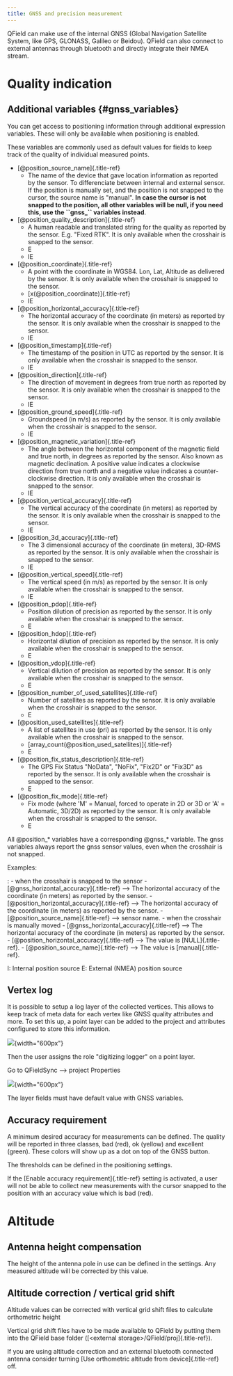 ```yaml
---
title: GNSS and precision measurement
---
```


QField can make use of the internal GNSS (Global Navigation Satellite
System, like GPS, GLONASS, Galileo or Beidou). QField can also connect
to external antennas through bluetooth and directly integrate their NMEA
stream.

# Quality indication

## Additional variables {#gnss_variables}

You can get access to positioning information through additional
expression variables. These will only be available when positioning is
enabled.

These variables are commonly used as default values for fields to keep
track of the quality of individual measured points.

-   [\@position_source_name]{.title-ref}
    -   The name of the device that gave location information as
        reported by the sensor. To differenciate between internal and
        external sensor. If the position is manually set, and the
        position is not snapped to the cursor, the source name is
        \"manual\". **In case the cursor is not snapped to the position,
        all other variables will be null, if you need this, use the
        \`\`gnss\_\`\` variables instead**.
-   [\@position_quality_description]{.title-ref}
    -   A human readable and translated string for the quality as
        reported by the sensor. E.g. \"Fixed RTK\". It is only available
        when the crosshair is snapped to the sensor.
    -   E
    -   IE
-   [\@position_coordinate]{.title-ref}
    -   A point with the coordinate in WGS84. Lon, Lat, Altitude as
        delivered by the sensor. It is only available when the crosshair
        is snapped to the sensor.
    -   [x(\@position_coordinate)]{.title-ref}
    -   IE
-   [\@position_horizontal_accuracy]{.title-ref}
    -   The horizontal accuracy of the coordinate (in meters) as
        reported by the sensor. It is only available when the crosshair
        is snapped to the sensor.
    -   IE
-   [\@position_timestamp]{.title-ref}
    -   The timestamp of the position in UTC as reported by the sensor.
        It is only available when the crosshair is snapped to the
        sensor.
    -   IE
-   [\@position_direction]{.title-ref}
    -   The direction of movement in degrees from true north as reported
        by the sensor. It is only available when the crosshair is
        snapped to the sensor.
    -   IE
-   [\@position_ground_speed]{.title-ref}
    -   Groundspeed (in m/s) as reported by the sensor. It is only
        available when the crosshair is snapped to the sensor.
    -   IE
-   [\@position_magnetic_variation]{.title-ref}
    -   The angle between the horizontal component of the magnetic field
        and true north, in degrees as reported by the sensor. Also known
        as magnetic declination. A positive value indicates a clockwise
        direction from true north and a negative value indicates a
        counter-clockwise direction. It is only available when the
        crosshair is snapped to the sensor.
    -   IE
-   [\@position_vertical_accuracy]{.title-ref}
    -   The vertical accuracy of the coordinate (in meters) as reported
        by the sensor. It is only available when the crosshair is
        snapped to the sensor.
    -   IE
-   [\@position_3d_accuracy]{.title-ref}
    -   The 3 dimensional accuracy of the coordinate (in meters), 3D-RMS
        as reported by the sensor. It is only available when the
        crosshair is snapped to the sensor.
    -   IE
-   [\@position_vertical_speed]{.title-ref}
    -   The vertical speed (in m/s) as reported by the sensor. It is
        only available when the crosshair is snapped to the sensor.
    -   IE
-   [\@position_pdop]{.title-ref}
    -   Position dilution of precision as reported by the sensor. It is
        only available when the crosshair is snapped to the sensor.
    -   E
-   [\@position_hdop]{.title-ref}
    -   Horizontal dilution of precision as reported by the sensor. It
        is only available when the crosshair is snapped to the sensor.
    -   E
-   [\@position_vdop]{.title-ref}
    -   Vertical dilution of precision as reported by the sensor. It is
        only available when the crosshair is snapped to the sensor.
    -   E
-   [\@position_number_of_used_satellites]{.title-ref}
    -   Number of satellites as reported by the sensor. It is only
        available when the crosshair is snapped to the sensor.
    -   E
-   [\@position_used_satellites]{.title-ref}
    -   A list of satellites in use (pri) as reported by the sensor. It
        is only available when the crosshair is snapped to the sensor.
    -   [array_count(\@position_used_satellites)]{.title-ref}
    -   E
-   [\@position_fix_status_description]{.title-ref}
    -   The GPS Fix Status \"NoData\", \"NoFix\", \"Fix2D\" or \"Fix3D\"
        as reported by the sensor. It is only available when the
        crosshair is snapped to the sensor.
    -   E
-   [\@position_fix_mode]{.title-ref}
    -   Fix mode (where \'M\' = Manual, forced to operate in 2D or 3D or
        \'A\' = Automatic, 3D/2D) as reported by the sensor. It is only
        available when the crosshair is snapped to the sensor.
    -   E

All \@position\_\* variables have a corresponding \@gnss\_\* variable.
The gnss variables always report the gnss sensor values, even when the
crosshair is not snapped.

Examples:

:   -   when the crosshair is snapped to the sensor
        -   [\@gnss_horizontal_accuracy]{.title-ref} \--\> The
            horizontal accuracy of the coordinate (in meters) as
            reported by the sensor.
        -   [\@position_horizontal_accuracy]{.title-ref} \--\> The
            horizontal accuracy of the coordinate (in meters) as
            reported by the sensor.
        -   [\@position_source_name]{.title-ref} \--\> sensor name.
    -   when the crosshair is manually moved
        -   [\@gnss_horizontal_accuracy]{.title-ref} \--\> The
            horizontal accuracy of the coordinate (in meters) as
            reported by the sensor.
        -   [\@position_horizontal_accuracy]{.title-ref} \--\> The value
            is [NULL]{.title-ref}.
        -   [\@position_source_name]{.title-ref} \--\> The value is
            [manual]{.title-ref}.

I: Internal position source E: External (NMEA) position source

## Vertex log

It is possible to setup a log layer of the collected vertices. This
allows to keep track of meta data for each vertex like GNSS quality
attributes and more. To set this up, a point layer can be added to the
project and attributes configured to store this information.

![](../assets/images/vertex_log1.png){width="600px"}

Then the user assigns the role \"digitizing logger\" on a point layer.

Go to QFieldSync \--\> project Properties

![](../assets/images/vertex_log2.png){width="600px"}

The layer fields must have default value with GNSS variables.

## Accuracy requirement

A minimum desired accuracy for measurements can be defined. The quality
will be reported in three classes, bad (red), ok (yellow) and excellent
(green). These colors will show up as a dot on top of the GNSS button.

The thresholds can be defined in the positioning settings.

If the [Enable accuracy requirement]{.title-ref} setting is activated, a
user will not be able to collect new measurements with the cursor
snapped to the position with an accuracy value which is bad (red).

# Altitude

## Antenna height compensation

The height of the antenna pole in use can be defined in the settings.
Any measured altitude will be corrected by this value.

## Altitude correction / vertical grid shift

Altitude values can be corrected with vertical grid shift files to
calculate orthometric height

Vertical grid shift files have to be made available to QField by putting
them into the QField base folder ([\<external
storage>/QField/proj]{.title-ref}).

If you are using altitude correction and an external bluetooth connected
antenna consider turning [Use orthometric altitude from
device]{.title-ref} off.
